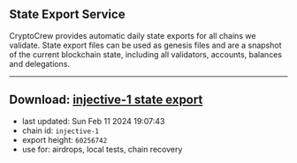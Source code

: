 ## State Export Service
CryptoCrew provides automatic daily state exports for all chains we validate. State export files can be used as genesis files and are a snapshot of the current blockchain state, including all validators, accounts, balances and delegations.

---
**Download: [injective-1 state export](https://dl.ccvalidators.com/SERVICE/injective/injective-1_export_60256742.json)**
---

- last updated: Sun Feb 11 2024 19:07:43
- chain id: `injective-1`
- export height: `60256742`
- use for: airdrops, local tests, chain recovery
